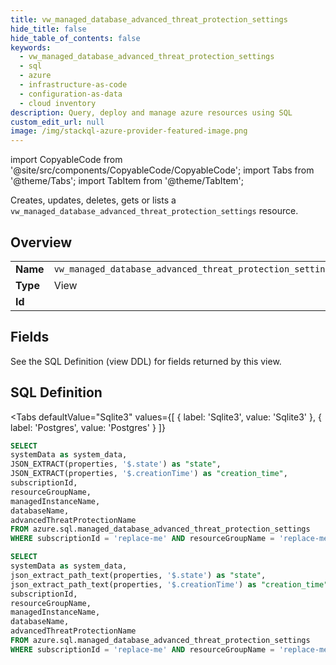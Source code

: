 ```yaml
--- 
title: vw_managed_database_advanced_threat_protection_settings
hide_title: false
hide_table_of_contents: false
keywords:
  - vw_managed_database_advanced_threat_protection_settings
  - sql
  - azure
  - infrastructure-as-code
  - configuration-as-data
  - cloud inventory
description: Query, deploy and manage azure resources using SQL
custom_edit_url: null
image: /img/stackql-azure-provider-featured-image.png
---
```


import CopyableCode from '@site/src/components/CopyableCode/CopyableCode';
import Tabs from '@theme/Tabs';
import TabItem from '@theme/TabItem';

Creates, updates, deletes, gets or lists a <code>vw_managed_database_advanced_threat_protection_settings</code> resource.

## Overview
<table><tbody>
<tr><td><b>Name</b></td><td><code>vw_managed_database_advanced_threat_protection_settings</code></td></tr>
<tr><td><b>Type</b></td><td>View</td></tr>
<tr><td><b>Id</b></td><td><CopyableCode code="azure.sql.vw_managed_database_advanced_threat_protection_settings" /></td></tr>
</tbody></table>

## Fields

See the SQL Definition (view DDL) for fields returned by this view.

## SQL Definition

<Tabs
defaultValue="Sqlite3"
values={[
{ label: 'Sqlite3', value: 'Sqlite3' },
{ label: 'Postgres', value: 'Postgres' }
]}
>
<TabItem value="Sqlite3">

```sql
SELECT
systemData as system_data,
JSON_EXTRACT(properties, '$.state') as "state",
JSON_EXTRACT(properties, '$.creationTime') as "creation_time",
subscriptionId,
resourceGroupName,
managedInstanceName,
databaseName,
advancedThreatProtectionName
FROM azure.sql.managed_database_advanced_threat_protection_settings
WHERE subscriptionId = 'replace-me' AND resourceGroupName = 'replace-me' AND managedInstanceName = 'replace-me' AND databaseName = 'replace-me';
```

</TabItem>
<TabItem value="Postgres">

```sql
SELECT
systemData as system_data,
json_extract_path_text(properties, '$.state') as "state",
json_extract_path_text(properties, '$.creationTime') as "creation_time",
subscriptionId,
resourceGroupName,
managedInstanceName,
databaseName,
advancedThreatProtectionName
FROM azure.sql.managed_database_advanced_threat_protection_settings
WHERE subscriptionId = 'replace-me' AND resourceGroupName = 'replace-me' AND managedInstanceName = 'replace-me' AND databaseName = 'replace-me';
```

</TabItem>
</Tabs>
